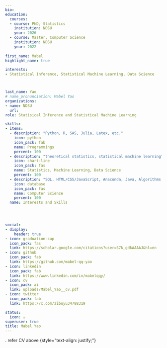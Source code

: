 ```yaml
---
bio: 
education:
  courses:
  - course: PhD, Statistics
    institution: NDSU
    year: 2026
  - course: Master, Computer Science
    institution: NDSU
    year: 2022
    
first_name: Mabel
highlight_name: true

interests:
- Statistical Inference, Statistical Machine Learning, Data Science



last_name: Yao
# name_pronunciation: Mabel Yao
organizations:
- name: NDSU
  url: 
role: Statisical Inference and Statistical Machine Learning

skills:
- items:
  - description: "Python, R, SAS, Julia, Latex, etc."
    icon: python
    icon_pack: fab
    name: Programmings 
    percent: 100
  - description: "theoretical statistics, statistical machine learning"
    icon: chart-line
    icon_pack: fas
    name: Statistics, Machine Learning, Data Science
    percent: 100
  - description: "SQL, HTML/CSS/JavaScript, Anaconda, Java, Algorithms, "
    icon: database
    icon_pack: fas
    name: Computer Science
    percent: 100
  name: Interests and Skills
  



social:
- display:
    header: true
- icon: graduation-cap
  icon_pack: fas
  link: https://scholar.google.com/citations?user=S7k_gdkAAAAJ&hl=en
- icon: github
  icon_pack: fab
  link: https://github.com/mabel-qq-yao
- icon: linkedin
  icon_pack: fab
  link: https://www.linkedin.com/in/mabelqqy/
- icon: cv
  icon_pack: ai
  link: uploads/Mabel_Yao__cv.pdf
- icon: twitter
  icon_pack: fab
  link: https://x.com/zibuyu34788319

status:
  icon: ☕️
superuser: true
title: Mabel Yao
---
```

. refer CV above
{style="text-align: justify;"}
